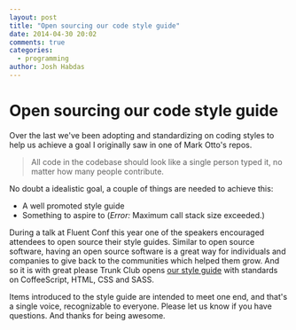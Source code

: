 ```yaml
---
layout: post
title: "Open sourcing our code style guide"
date: 2014-04-30 20:02
comments: true
categories:
  - programming
author: Josh Habdas
---
```


# Open sourcing our code style guide

Over the last we've been adopting and standardizing on coding styles to help us achieve a goal I originally saw in one of Mark Otto's repos.

> All code in the codebase should look like a single person typed it, no matter how many people contribute.

No doubt a idealistic goal, a couple of things are needed to achieve this:

- A well promoted style guide
- Something to aspire to (_Error:_ Maximum call stack size exceeded.)

During a talk at Fluent Conf this year one of the speakers encouraged attendees to open source their style guides. Similar to open source software, having an open source software is a great way for individuals and companies to give back to the communities which helped them grow. And so it is with great please Trunk Club opens [our style guide](https://github.com/trunkclub/styleguide) with standards on CoffeeScript, HTML, CSS and SASS.

Items introduced to the style guide are intended to meet one end, and that's a single voice, recognizable to everyone. Please let us know if you have questions. And thanks for being awesome.